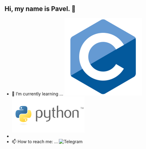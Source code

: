 ## Hi, my name is Pavel. 👋



- 🌱 I’m currently learning ...
![C](https://github.com/Impuls13/Impuls13/blob/main/screen/c_original_logo_icon_146611.svg)
![Python](https://github.com/Impuls13/Impuls13/blob/main/screen/python_logo_icon_168040.svg)
-
- 📫 How to reach me: ...
![Telegram]()

